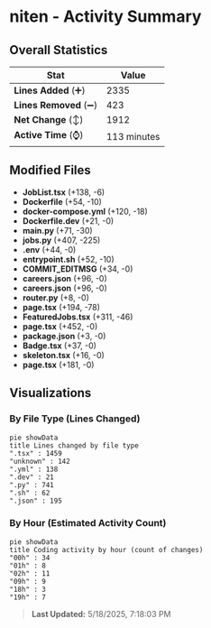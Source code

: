 # niten - Activity Summary 

## Overall Statistics

| Stat                   | Value                                                             |
| ---------------------- | ----------------------------------------------------------------- |
| **Lines Added** (➕)   | 2335                                          |
| **Lines Removed** (➖) | 423                                        |
| **Net Change** (↕)    | 1912                |
| **Active Time** (⌚)   | 113 minutes |


## Modified Files
- **JobList.tsx** (+138, -6)
- **Dockerfile** (+54, -10)
- **docker-compose.yml** (+120, -18)
- **Dockerfile.dev** (+21, -0)
- **main.py** (+71, -30)
- **jobs.py** (+407, -225)
- **.env** (+44, -0)
- **entrypoint.sh** (+52, -10)
- **COMMIT_EDITMSG** (+34, -0)
- **careers.json** (+96, -0)
- **careers.json** (+96, -0)
- **router.py** (+8, -0)
- **page.tsx** (+194, -78)
- **FeaturedJobs.tsx** (+311, -46)
- **page.tsx** (+452, -0)
- **package.json** (+3, -0)
- **Badge.tsx** (+37, -0)
- **skeleton.tsx** (+16, -0)
- **page.tsx** (+181, -0)

## Visualizations

### By File Type (Lines Changed)

```mermaid
pie showData
title Lines changed by file type
".tsx" : 1459
"unknown" : 142
".yml" : 138
".dev" : 21
".py" : 741
".sh" : 62
".json" : 195
```

### By Hour (Estimated Activity Count)

```mermaid
pie showData
title Coding activity by hour (count of changes)
"00h" : 34
"01h" : 8
"02h" : 11
"09h" : 9
"18h" : 3
"19h" : 7
```


> **Last Updated:** 5/18/2025, 7:18:03 PM